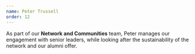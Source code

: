 ```yaml
---
name: Peter Trussell
order: 12
---
```


As part of our **Network and Communities** team, Peter manages our engagement with senior leaders, while looking after the sustainability of the network and our alumni offer.

